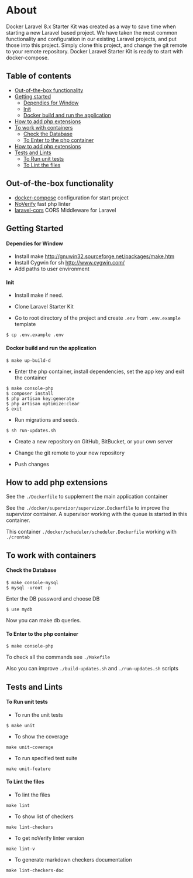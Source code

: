 
# About 
Docker Laravel 8.x Starter Kit was created as a way to save time when starting a new Laravel based project. We have taken the most common functionality and configuration in our existing Laravel projects, and put those into this project. Simply clone this project, and change the git remote to your remote repository. Docker Laravel Starter Kit is ready to start with docker-compose.


## Table of contents
- [Out-of-the-box functionality](https://github.com/roonyx-tech/docker-laravel-starter#install)
- [Getting started](https://github.com/roonyx-tech/docker-laravel-starter#getting-started)
  - [Dependies for Window](https://github.com/roonyx-tech/docker-laravel-starter#dependies-for-window)
  - [Init](https://github.com/roonyx-tech/docker-laravel-starter#init)
  - [Docker build and run the application](https://github.com/roonyx-tech/docker-laravel-starter#docker-build-and-run-the-application)
- [How to add php extensions](https://github.com/roonyx-tech/docker-laravel-starter#how-to-add-php-extensions)
- [To work with containers](https://github.com/roonyx-tech/docker-laravel-starter#install)
  - [Check the Database](https://github.com/roonyx-tech/docker-laravel-starter#check-the-database)
  - [To Enter to the php container](https://github.com/roonyx-tech/docker-laravel-starter#to-enter-to-the-php-container)
- [How to add php extensions](https://github.com/roonyx-tech/docker-laravel-starter#how-to-add-php-extensions)
- [Tests and Lints](https://github.com/roonyx-tech/docker-laravel-starter#tests-and-lints)
  - [To Run unit tests](https://github.com/roonyx-tech/docker-laravel-starter#to-run-unit-tests)
  - [To Lint the files](https://github.com/roonyx-tech/docker-laravel-starter#to-lint-the-files)

## Out-of-the-box functionality
- [docker-compose](https://docs.docker.com/compose/) configuration for start project
- [NoVerify](https://github.com/VKCOM/noverify) fast php linter 
- [laravel-cors](https://github.com/fruitcake/laravel-cors) CORS Middleware for Laravel

  
## Getting Started

#### Dependies for Window
* Install make
http://gnuwin32.sourceforge.net/packages/make.htm
* Install Cygwin for sh
http://www.cygwin.com/
* Add paths to user environment

#### Init
- Install make if need.
- Clone Laravel Starter Kit

- Go to root directory of the project and create ```.env``` from ```.env.example``` template
```
$ cp .env.example .env
```
#### Docker build and run the application
```
$ make up-build-d
```
- Enter the php container, install dependencies, set the app key and exit the container
```
$ make console-php
$ composer install
$ php artisan key:generate
$ php artisan optimize:clear
$ exit
```
- Run migrations and seeds.
```
$ sh run-updates.sh
```
- Create a new repository on GitHub, BitBucket, or your own server

- Change the git remote to your new repository

- Push changes

## How to add php extensions
See the 
```./Dockerfile```
to supplement the main application container 

See the 
```./docker/supervizor/supervizor.Dockerfile```
to improve the supervizor container. A supervisor working with the queue is started in this container.

This container 
```./docker/scheduler/scheduler.Dockerfile```
working with ```./crontab```

## To work with containers
#### Check the Database
```
$ make console-mysql
$ mysql -uroot -p 
```
Enter the DB password and choose DB

```
$ use mydb
```
Now you can make db queries.

#### To Enter to the php container
```$ make console-php```

To check all the commands see ```./Makefile```

Also you can improve ```./build-updates.sh``` and ```./run-updates.sh``` scripts

## Tests and Lints
#### To Run unit tests
- To run the unit tests 

```$ make unit```
- To show the coverage 

```make unit-coverage```
- To run specified test suite

```make unit-feature```
#### To Lint the files
- To lint the files

```make lint```
- To show list of checkers

```make lint-checkers```
- To get noVerify linter version

```make lint-v```
- To generate markdown checkers documentation

```make lint-checkers-doc```